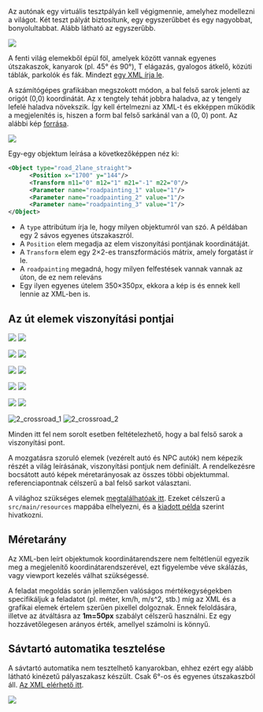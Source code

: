 Az autónak egy virtuális tesztpályán kell végigmennie, amelyhez modellezni a világot. Két teszt pályát biztosítunk, egy egyszerűbbet és egy nagyobbat, bonyolultabbat. Alább látható az egyszerűbb.

![](https://raw.githubusercontent.com/SzFMV2018-Osz/documentation/master/test_world.png)

A fenti világ elemekből épül föl, amelyek között vannak egyenes útszakaszok, kanyarok (pl. 45° és 90°), T elágazás, gyalogos átkelő, közúti táblák, parkolók és fák. Mindezt [egy XML írja le](https://github.com/SzFMV2018-Osz/documentation/blob/master/resources/test_world.xml).

A számítógépes grafikában megszokott módon, a bal felső sarok jelenti az origót (0,0) koordinátát. Az x tengtely tehát jobbra haladva, az y tengely lefelé haladva növekszik. Így kell értelmezni az XML-t és ekképpen működik a megjelenítés is, hiszen a form bal felső sarkánál van a (0, 0) pont. Az alábbi kép [forrása](http://www.e-cartouche.ch/content_reg/cartouche/graphics/en/html/Screen_learningObject3.html).

![](http://www.e-cartouche.ch/content_reg/cartouche/graphics/en/image/coordinates.jpg)

Egy-egy objektum leírása a következőképpen néz ki:

``` xml
<Object type="road_2lane_straight">
      <Position x="1700" y="144"/>
      <Transform m11="0" m12="1" m21="-1" m22="0"/>
      <Parameter name="roadpainting_1" value="1"/>
      <Parameter name="roadpainting_2" value="1"/>
      <Parameter name="roadpainting_3" value="1"/>
</Object>
```

* A `type` attribútum írja le, hogy milyen objektumról van szó. A példában egy 2 sávos egyenes útszakaszról.
* A `Position` elem megadja az elem viszonyítási pontjának koordinátáját.
* A `Transform` elem egy 2×2-es transzformációs mátrix, amely forgatást ír le.
* A `roadpainting` megadná, hogy milyen felfestések vannak vannak az úton, de ez nem releváns
* Egy ilyen egyenes útelem 350×350px, ekkora a kép is és ennek kell lennie az XML-ben is.

## Az út elemek viszonyítási pontjai

![](https://raw.githubusercontent.com/SzFMV2018-Osz/documentation/master/90right.png) ![](https://raw.githubusercontent.com/SzFMV2018-Osz/documentation/master/90left.png) 

![](https://raw.githubusercontent.com/SzFMV2018-Osz/documentation/master/45right.png) ![](https://raw.githubusercontent.com/SzFMV2018-Osz/documentation/master/45left.png)

![](https://raw.githubusercontent.com/SzFMV2018-Osz/documentation/master/6right.png) ![](https://raw.githubusercontent.com/SzFMV2018-Osz/documentation/master/6left.png)

![](https://raw.githubusercontent.com/SzFMV2018-Osz/documentation/master/tjunctionright.png)
![](https://raw.githubusercontent.com/SzFMV2018-Osz/documentation/master/tjunctionleft.png)

![](https://raw.githubusercontent.com/SzFMV2018-Osz/documentation/master/straight.png)
![](https://raw.githubusercontent.com/SzFMV2018-Osz/documentation/master/rotary.png)

![2_crossroad_1](https://raw.githubusercontent.com/SzFMV2018-Osz/documentation/master/2_crossroad_1.png)
![2_crossroad_2](https://raw.githubusercontent.com/SzFMV2018-Osz/documentation/master/2_crossroad_2.png)

Minden itt fel nem sorolt esetben feltételezhető, hogy a bal felső sarok a viszonyítási pont.

A mozgatásra szoruló elemek (vezérelt autó és NPC autók) nem képezik részét a világ leírásának, viszonyítási pontjuk nem definiált. A rendelkezésre bocsátott autó képek méretarányosak az összes többi objektummal. referenciapontnak célszerű a bal felső sarkot választani.

A világhoz szükséges elemek [megtalálhatóak itt](https://github.com/SzFMV2018-Osz/documentation/tree/master/resources). Ezeket célszerű a `src/main/resources` mappába elhelyezni, és a [kiadott példa](https://github.com/SzFMV2018-Osz/AutomatedCar/blob/6784a1620dd1fa353cff6b339fed47e21a11a0ac/src/main/java/hu/oe/nik/szfmv/visualisation/CourseDisplay.java#L36) szerint hivatkozni.

## Méretarány

Az XML-ben leírt objektumok koordinátarendszere nem feltétlenül egyezik meg a megjelenítő koordinátarendszerével, ezt figyelembe véve skálázás, vagy viewport kezelés válhat szükségessé.

A feladat megoldás során jellemzően valóságos mértékegységekben specifikáljuk a feladatot (pl. méter, km/h, m/s^2, stb.) míg az XML és a grafikai elemek értelem szerűen pixellel dolgoznak. Ennek feloldására, illetve az átváltásra az **1m=50px** szabályt célszerű használni. Ez egy hozzávetőlegesen arányos érték, amellyel számolni is könnyű.

## Sávtartó automatika tesztelése

A sávtartó automatika nem tesztelhető kanyarokban, ehhez ezért egy alább látható kinézetű pályaszakasz készült. Csak 6°-os és egyenes útszakaszból áll. [Az XML elérhető itt](https://raw.githubusercontent.com/SzFMV2018-Osz/documentation/master/resources/lane_keeping_test_world.xml).

![](https://github.com/SzFMV2018-Osz/documentation/blob/master/lka.png)